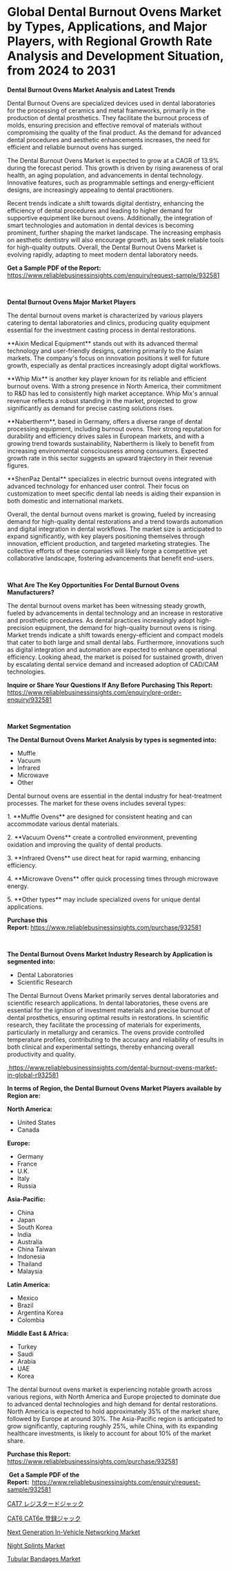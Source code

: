 <p><h1>Global Dental Burnout Ovens Market by Types, Applications, and Major Players, with Regional Growth Rate Analysis and Development Situation, from 2024 to 2031</h1></p><p><strong>Dental Burnout Ovens Market Analysis and Latest Trends</strong></p>
<p><p>Dental Burnout Ovens are specialized devices used in dental laboratories for the processing of ceramics and metal frameworks, primarily in the production of dental prosthetics. They facilitate the burnout process of molds, ensuring precision and effective removal of materials without compromising the quality of the final product. As the demand for advanced dental procedures and aesthetic enhancements increases, the need for efficient and reliable burnout ovens has surged.</p><p>The Dental Burnout Ovens Market is expected to grow at a CAGR of 13.9% during the forecast period. This growth is driven by rising awareness of oral health, an aging population, and advancements in dental technology. Innovative features, such as programmable settings and energy-efficient designs, are increasingly appealing to dental practitioners.</p><p>Recent trends indicate a shift towards digital dentistry, enhancing the efficiency of dental procedures and leading to higher demand for supportive equipment like burnout ovens. Additionally, the integration of smart technologies and automation in dental devices is becoming prominent, further shaping the market landscape. The increasing emphasis on aesthetic dentistry will also encourage growth, as labs seek reliable tools for high-quality outputs. Overall, the Dental Burnout Ovens Market is evolving rapidly, adapting to meet modern dental laboratory needs.</p></p>
<p><strong>Get a Sample PDF of the Report:&nbsp;</strong> <a href="https://www.reliablebusinessinsights.com/enquiry/request-sample/932581">https://www.reliablebusinessinsights.com/enquiry/request-sample/932581</a></p>
<p>&nbsp;</p>
<p><strong>Dental Burnout Ovens Major Market Players</strong></p>
<p><p>The dental burnout ovens market is characterized by various players catering to dental laboratories and clinics, producing quality equipment essential for the investment casting process in dental restorations.</p><p>**Aixin Medical Equipment** stands out with its advanced thermal technology and user-friendly designs, catering primarily to the Asian markets. The company's focus on innovation positions it well for future growth, especially as dental practices increasingly adopt digital workflows. </p><p>**Whip Mix** is another key player known for its reliable and efficient burnout ovens. With a strong presence in North America, their commitment to R&D has led to consistently high market acceptance. Whip Mix's annual revenue reflects a robust standing in the market, projected to grow significantly as demand for precise casting solutions rises.</p><p>**Nabertherm**, based in Germany, offers a diverse range of dental processing equipment, including burnout ovens. Their strong reputation for durability and efficiency drives sales in European markets, and with a growing trend towards sustainability, Nabertherm is likely to benefit from increasing environmental consciousness among consumers. Expected growth rate in this sector suggests an upward trajectory in their revenue figures.</p><p>**ShenPaz Dental** specializes in electric burnout ovens integrated with advanced technology for enhanced user control. Their focus on customization to meet specific dental lab needs is aiding their expansion in both domestic and international markets.</p><p>Overall, the dental burnout ovens market is growing, fueled by increasing demand for high-quality dental restorations and a trend towards automation and digital integration in dental workflows. The market size is anticipated to expand significantly, with key players positioning themselves through innovation, efficient production, and targeted marketing strategies. The collective efforts of these companies will likely forge a competitive yet collaborative landscape, fostering advancements that benefit end-users.</p></p>
<p>&nbsp;</p>
<p><strong>What Are The Key Opportunities For Dental Burnout Ovens Manufacturers?</strong></p>
<p><p>The dental burnout ovens market has been witnessing steady growth, fueled by advancements in dental technology and an increase in restorative and prosthetic procedures. As dental practices increasingly adopt high-precision equipment, the demand for high-quality burnout ovens is rising. Market trends indicate a shift towards energy-efficient and compact models that cater to both large and small dental labs. Furthermore, innovations such as digital integration and automation are expected to enhance operational efficiency. Looking ahead, the market is poised for sustained growth, driven by escalating dental service demand and increased adoption of CAD/CAM technologies.</p></p>
<p><strong>Inquire or Share Your Questions If Any Before Purchasing This Report:</strong> <a href="https://www.reliablebusinessinsights.com/enquiry/pre-order-enquiry/932581">https://www.reliablebusinessinsights.com/enquiry/pre-order-enquiry/932581</a></p>
<p>&nbsp;</p>
<p><strong>Market Segmentation</strong></p>
<p><strong>The Dental Burnout Ovens Market Analysis by types is segmented into:</strong></p>
<p><ul><li>Muffle</li><li>Vacuum</li><li>Infrared</li><li>Microwave</li><li>Other</li></ul></p>
<p><p>Dental burnout ovens are essential in the dental industry for heat-treatment processes. The market for these ovens includes several types: </p><p>1. **Muffle Ovens** are designed for consistent heating and can accommodate various dental materials. </p><p>2. **Vacuum Ovens** create a controlled environment, preventing oxidation and improving the quality of dental products. </p><p>3. **Infrared Ovens** use direct heat for rapid warming, enhancing efficiency. </p><p>4. **Microwave Ovens** offer quick processing times through microwave energy. </p><p>5. **Other types** may include specialized ovens for unique dental applications.</p></p>
<p><strong>Purchase this Report:&nbsp;</strong><a href="https://www.reliablebusinessinsights.com/purchase/932581">https://www.reliablebusinessinsights.com/purchase/932581</a></p>
<p>&nbsp;</p>
<p><strong>The Dental Burnout Ovens Market Industry Research by Application is segmented into:</strong></p>
<p><ul><li>Dental Laboratories</li><li>Scientific Research</li></ul></p>
<p><p>The Dental Burnout Ovens Market primarily serves dental laboratories and scientific research applications. In dental laboratories, these ovens are essential for the ignition of investment materials and precise burnout of dental prosthetics, ensuring optimal results in restorations. In scientific research, they facilitate the processing of materials for experiments, particularly in metallurgy and ceramics. The ovens provide controlled temperature profiles, contributing to the accuracy and reliability of results in both clinical and experimental settings, thereby enhancing overall productivity and quality.</p></p>
<p><a href="https://www.reliablebusinessinsights.com/dental-burnout-ovens-market-in-global-r932581">&nbsp;https://www.reliablebusinessinsights.com/dental-burnout-ovens-market-in-global-r932581</a></p>
<p><strong>In terms of Region, the Dental Burnout Ovens Market Players available by Region are:</strong></p>
<p>
    <p> <strong> North America: </strong>
        <ul>
            <li>United States</li>
            <li>Canada</li>
        </ul>
        </p> 
    <p> <strong> Europe: </strong>
        <ul>
            <li>Germany</li>
            <li>France</li>
            <li>U.K.</li>
            <li>Italy</li>
            <li>Russia</li>
        </ul>
        </p> 
    <p> <strong> Asia-Pacific: </strong>
        <ul>
            <li>China</li>
            <li>Japan</li>
            <li>South Korea</li>
            <li>India</li>
            <li>Australia</li>
            <li>China Taiwan</li>
            <li>Indonesia</li>
            <li>Thailand</li>
            <li>Malaysia</li>
        </ul>
        </p> 
    <p> <strong> Latin America: </strong>
        <ul>
            <li>Mexico</li>
            <li>Brazil</li>
            <li>Argentina Korea</li>
            <li>Colombia</li>
        </ul>
        </p> 
    <p> <strong> Middle East & Africa: </strong>
        <ul>
            <li>Turkey</li>
            <li>Saudi</li>
            <li>Arabia</li>
            <li>UAE</li>
            <li>Korea</li>
        </ul>
    </p>
    </p>
<p><p>The dental burnout ovens market is experiencing notable growth across various regions, with North America and Europe projected to dominate due to advanced dental technologies and high demand for dental restorations. North America is expected to hold approximately 35% of the market share, followed by Europe at around 30%. The Asia-Pacific region is anticipated to grow significantly, capturing roughly 25%, while China, with its expanding healthcare investments, is likely to account for about 10% of the market share.</p></p>
<p><strong>Purchase this Report: </strong><a href="https://www.reliablebusinessinsights.com/purchase/932581">https://www.reliablebusinessinsights.com/purchase/932581</a></p>
<p>&nbsp;<strong>Get a Sample PDF of the Report:&nbsp;&nbsp;</strong><a href="https://www.reliablebusinessinsights.com/enquiry/request-sample/932581">https://www.reliablebusinessinsights.com/enquiry/request-sample/932581</a></p>
<p><strong></strong></p>
<p><p><a href="https://medium.com/@harper17bmoles/cat7-registered-jack-market-%E3%81%AF-%E3%82%B3%E3%82%B9%E3%83%88%E7%AE%A1%E7%90%86%E3%81%A8%E5%8A%B9%E7%8E%87%E5%90%91%E4%B8%8A%E3%82%92%E5%84%AA%E5%85%88%E3%81%97%E3%81%BE%E3%81%99-%E3%81%95%E3%82%89%E3%81%AB-%E5%A0%B1%E5%91%8A%E6%9B%B8%E3%81%AF%E5%B8%82%E5%A0%B4%E3%81%AE%E9%9C%80%E8%A6%81%E9%9D%A2%E3%81%A8%E4%BE%9B%E7%B5%A6%E9%9D%A2%E3%81%AE%E4%B8%A1%E6%96%B9%E3%82%92%E3%82%AB%E3%83%90%E3%83%BC%E3%81%97%E3%81%A6%E3%81%84%E3%81%BE%E3%81%99-cat7-registered-11321df88302">CAT7 レジスタードジャック</a></p><p><a href="https://medium.com/@harper17bmoles/cat6-cat6e-registered-jack-market-%E3%81%AE%E3%82%B0%E3%83%AD%E3%83%BC%E3%83%90%E3%83%AB%E5%B8%82%E5%A0%B4%E6%A6%82%E8%A6%81%E3%81%AF-%E4%B8%96%E7%95%8C%E3%81%8A%E3%82%88%E3%81%B3%E4%B8%BB%E8%A6%81%E5%B8%82%E5%A0%B4%E3%81%AB%E3%81%8A%E3%81%91%E3%82%8B%E6%A5%AD%E7%95%8C%E3%81%AB%E5%BD%B1%E9%9F%BF%E3%82%92%E4%B8%8E%E3%81%88%E3%82%8B%E4%B8%BB%E8%A6%81%E3%81%AA%E3%83%88%E3%83%AC%E3%83%B3%E3%83%89%E3%81%AB%E3%81%A4%E3%81%84%E3%81%A6-%E7%8B%AC%E8%87%AA%E3%81%AE%E8%A6%96%E7%82%B9%E3%82%92%E6%8F%90%E4%BE%9B%E3%81%97%E3%81%BE%E3%81%99-1ad01a76f295">CAT6 CAT6e 登録ジャック</a></p><p><a href="https://issuu.com/reportprime-2/docs/next-generation-in-vehicle-networki_4e2f6018832c13">Next Generation In-Vehicle Networking Market</a></p><p><a href="https://www.linkedin.com/pulse/what-innovations-market-trends-shaping-night-splints-market-sway-ei9nc?trackingId=Io5TmL9XRNmlvwCwVaYZPQ%3D%3D">Night Splints Market</a></p><p><a href="https://www.linkedin.com/pulse/global-tubular-bandages-industry-types-applications-market-g4qze?trackingId=DaxqCXolSUK6kUgV6%2FmSZg%3D%3D">Tubular Bandages Market</a></p></p>